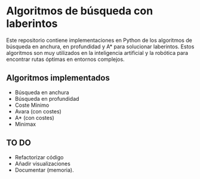 # Algoritmos de búsqueda con laberintos

Este repositorio contiene implementaciones en Python de los algoritmos de búsqueda en anchura, en profundidad y A* para solucionar laberintos. Estos algoritmos son muy utilizados en la inteligencia artificial y la robótica para encontrar rutas óptimas en entornos complejos.

## Algoritmos implementados
- Búsqueda en anchura
- Búsqueda en profundidad
- Coste Mínimo
- Avara (con costes)
- A* (con costes)
- Minimax

## TO DO

- Refactorizar código
- Añadir visualizaciones
- Documentar (memoria).

